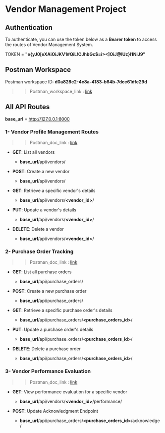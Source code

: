 # Vendor Management Project

## Authentication
To authenticate, you can use the token below as a **Bearer token** to access the routes of Vendor Management System.

TOKEN = **"e{yJ0[eXAiOiJKV1#QiL!CJhbGc$=i><]OiJ@IUz}I1NiJ9"**


## Postman Workspace
Postman workspace ID: **d0a828c2-4c8a-4183-b64b-7dce61dfe29d**

>> Postman_workspace_link : [link](https://www.postman.com/lively-meadow-351188/workspace/d0a828c2-4c8a-4183-b64b-7dce61dfe29d/collection/17525478-b38d2f2e-56d7-4413-a338-2eb01e65ac40?action=share&creator=17525478)



## All API Routes
**base_url** = http://127.0.0.1:8000

### 1- Vendor Profile Management Routes

>> Postman_doc_link : [link](https://documenter.getpostman.com/view/17525478/2sA3JGeiPT)

- **GET**: List all vendors
    - **base_url**/api/vendors/

- **POST**: Create a new vendor
    - **base_url**/api/vendors/

- **GET**: Retrieve a specific vendor's details
    - **base_url**/api/vendors/**<vendor_id>**/

- **PUT**: Update a vendor's details
    - **base_url**/api/vendors/**<vendor_id>**/

- **DELETE**: Delete a vendor
    - **base_url**/api/vendors/**<vendor_id>**/


### 2- Purchase Order Tracking
>> Postman_doc_link : [link](https://documenter.getpostman.com/view/17525478/2sA3JGeiPW)

- **GET**: List all purchase orders
    - **base_url**/api/purchase_orders/

- **POST**: Create a new purchase order
    - **base_url**/api/purchase_orders/

- **GET**: Retrieve a specific purchase order's details
    - **base_url**/api/purchase_orders/**<purchase_orders_id>**/

- **PUT**: Update a purchase order's details
    - **base_url**/api/purchase_orders/**<purchase_orders_id>**/

- **DELETE**: Delete a purchase order
    - **base_url**/api/purchase_orders/**<purchase_orders_id>**/


### 3- Vendor Performance Evaluation
>> Postman_doc_link : [link](https://documenter.getpostman.com/view/17525478/2sA3JGeiPX)

- **GET**: View performance evaluation for a specific vendor
    - **base_url**/api/vendors/**<vendor_id>**/performance/

- **POST**: Update Acknowledgment Endpoint
    - **base_url**/api/purchase_orders/**<purchase_orders_id>**/acknowledge/
